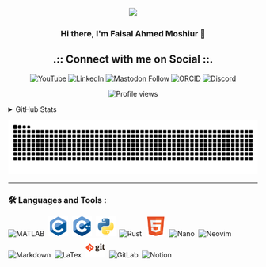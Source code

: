 <p align="center">
  <img src="https://media.giphy.com/media/dDwicM3uFUqfC/giphy.gif" width="210" />
</p>

<div align="center">
  <h3>Hi there, I'm Faisal Ahmed Moshiur 👋</h3>
</div>

<div align="center">

<h2 align="center">.:: Connect with me on Social ::.</h2>

<div align="center">

[![YouTube](https://img.shields.io/badge/YouTube-red?style=for-the-badge&logo=youtube&logoColor=white)](https://www.youtube.com/channel/UC0opCSTihsVYiv8QNIgQ4JA)
[![LinkedIn](https://img.shields.io/badge/LinkedIn-blue?style=for-the-badge&logo=linkedin&logoColor=white)](https://www.linkedin.com/in/fam007e/)
[![Mastodon Follow](https://img.shields.io/mastodon/follow/112207412078401577?style=for-the-badge&label=Mastodon)](https://mastodon.social/@fam007e)
[![ORCID](https://img.shields.io/badge/ORCID-brightgreen?style=for-the-badge&logo=orcid&logoColor=white)](https://orcid.org/0000-0002-4969-8919)
[![Discord](https://img.shields.io/discord/1035001581298520074?color=7289DA&label=Discord&logo=discord&style=for-the-badge)](https://discord.gg/y3PqAQEh)

</div>

</div>


<p align="center">
  <img src="https://komarev.com/ghpvc/?username=fam007e&label=Profile%20views&color=0e75b6&style=flat" alt="Profile views" />
</p>

<details>
  <summary>GitHub Stats</summary>
  <p align="center">
    <img alt="fam007e's GitHub Stats" src="https://github-readme-streak-stats.herokuapp.com/?user=fam007e&theme=dark&background=000000" />
  </p>
  <p align="center">
    <img alt="" src="https://github-readme-stats.vercel.app/api/top-langs/?username=fam007e&layout=compact&theme=vision-friendly-dark" />
  </p>
</details>

<p align="center">
<picture>
  <source media="(prefers-color-scheme: dark)" srcset="https://raw.githubusercontent.com/fam007e/fam007e/output/github-contribution-grid-snake-dark.svg">
  <source media="(prefers-color-scheme: light)" srcset="https://raw.githubusercontent.com/fam007e/fam007e/output/github-contribution-grid-snake.svg">
  <img alt="github contribution grid snake animation" src="https://raw.githubusercontent.com/fam007e/fam007e/output/github-contribution-grid-snake.svg">
</picture>
</p>

---

### :hammer_and_wrench: Languages and Tools :

<div>
  <img src="https://cdn.jsdelivr.net/gh/devicons/devicon@latest/icons/matlab/matlab-original.svg" title="MATLAB" alt="MATLAB" width="40" height="40"/>&nbsp;
  <img src="https://github.com/devicons/devicon/blob/master/icons/c/c-original.svg" title="C" alt="C" width="40" height="40"/>&nbsp;
  <img src="https://github.com/devicons/devicon/blob/master/icons/cplusplus/cplusplus-original.svg" title="C++" alt="C++" width="40" height="40"/>&nbsp;
  <img src="https://github.com/devicons/devicon/blob/master/icons/python/python-original.svg" title="Python" alt="Python" width="40" height="40"/>&nbsp;
  <img src="https://cdn.jsdelivr.net/gh/devicons/devicon@latest/icons/rust/rust-original.svg" title="Rust" alt="Rust" width="40" height="40"/>&nbsp;
  <img src="https://github.com/devicons/devicon/blob/master/icons/html5/html5-original.svg" title="HTML5" alt="HTML" width="40" height="40"/>&nbsp;
  <img src="https://cdn.jsdelivr.net/gh/devicons/devicon@latest/icons/nano/nano-plain-wordmark.svg" title="Nano" alt="Nano" width="40" height="40"/>&nbsp;
  <img src="https://cdn.jsdelivr.net/gh/devicons/devicon@latest/icons/neovim/neovim-original.svg" title="Neovim" alt="Neovim" width="40" height="40"/>&nbsp;
  <img src="https://cdn.jsdelivr.net/gh/devicons/devicon@latest/icons/markdown/markdown-original.svg" title="Markdown" alt="Markdown" width="40" height="40"/>&nbsp;
  <img src="https://cdn.jsdelivr.net/gh/devicons/devicon@latest/icons/latex/latex-original.svg" title="LaTex" alt="LaTex" width="40" height="40"/>&nbsp;
  <img src="https://github.com/devicons/devicon/blob/master/icons/git/git-original-wordmark.svg" title="Git" alt="Git" width="40" height="40"/>&nbsp;
  <img src="https://cdn.jsdelivr.net/gh/devicons/devicon@latest/icons/gitlab/gitlab-original.svg" title="GitLab" alt="GitLab" width="40" height="40"/>&nbsp;
  <img src="https://cdn.jsdelivr.net/gh/devicons/devicon@latest/icons/notion/notion-original.svg" title="Notion" alt="Notion" width="40" height="40"/>&nbsp;
</div>

          

<!--
**fam007e/fam007e** is a ✨ _special_ ✨ repository because its `README.md` (this file) appears on your GitHub profile.

Here are some ideas to get you started:

- 🔭 I’m currently working on ...
- 🌱 I’m currently learning ...
- 👯 I’m looking to collaborate on ...
- 🤔 I’m looking for help with ...
- 💬 Ask me about ...
- 📫 How to reach me: ...
- 😄 Pronouns: ...
- ⚡ Fun fact: ...
-->
